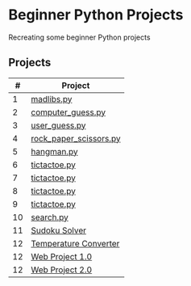 # Beginner Python Projects
Recreating some beginner Python projects
## Projects

|#|Project|
|-|-------|
|1|[madlibs.py](https://github.com/Momen-17/Random-Projects/blob/master/Projects/Madlibs/madlibs.py)|
|2|[computer_guess.py](https://github.com/Momen-17/Random-Projects/blob/master/Projects/Guess%20the%20Number%20(Computer)/computer_guess.py)|
|3|[user_guess.py](https://github.com/Momen-17/Random-Projects/blob/master/Projects/Guess%20the%20Number%20(User)/user_guess.py)|
|4|[rock_paper_scissors.py](https://github.com/Momen-17/Random-Projects/blob/master/Projects/Rock%20Paper%20Scissors/rock_paper_scissors.py)|
|5|[hangman.py](https://github.com/Momen-17/Random-Projects/blob/master/Projects/Hangman/hangman.py)|
|6|[tictactoe.py](https://github.com/Momen-17/Random-Projects/blob/master/Projects/Tic-Tac-Toe/tictactoe.py)|
|7|[tictactoe.py](https://github.com/Momen-17/Random-Projects/blob/master/Projects/Tic-Tac-Toe%20(pygame)/tictactoe.py)|
|8|[tictactoe.py](https://github.com/Momen-17/Random-Projects/blob/master/Projects/TIC-TAC-TOE-AI/tictactoe.py)|
|9|[tictactoe.py](https://github.com/Momen-17/Random-Projects/blob/master/Projects/TIC-TAC-TOE-AI%20(pygame)/tictactoe.py)|
|10|[search.py](https://github.com/Momen-17/Random-Projects/blob/master/Projects/Search%20Algorithm/search.py)|
|11|[Sudoku Solver](https://github.com/Momen-17/Random-Projects/tree/master/Projects/Sudoku%20Solver)|
|12|[Temperature Converter](https://github.com/Momen-17/Random-Projects/blob/master/Projects/Temperature%20Converter/converter.py)|
|12|[Web Project 1.0](https://github.com/Momen-17/Random-Projects/blob/master/Projects/1.%20Web%20Project/index.html)|
|12|[Web Project 2.0](https://github.com/Momen-17/Random-Projects/blob/master/Projects/Web%20Project%202.0/index.html)|
